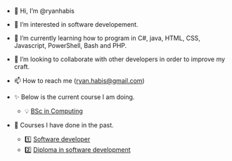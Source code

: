 - 👋 Hi, I’m @ryanhabis
- 👀 I’m interested in software developement.
- 🌱 I’m currently learning how to program in C#, java, HTML, CSS, Javascript, PowerShell, Bash and PHP.
- 💞️ I’m looking to collaborate with other developers in order to improve my craft.
- 📫 How to reach me (ryan.habis@gmail.com)

- ✨ Below is the current course I am doing.
  - 💡 [BSc in Computing](https://www.dkit.ie/courses/school-of-informatics-and-creative-arts/computing-science-and-mathematics/bsc-in-computing.html)

- 🎇  Courses I have done in the past.
  - 1️⃣ [Software developer](https://qsearch.qqi.ie/WebPart/AwardDetails?awardCode=6M0691)
  - 2️⃣ [Diploma in software development](https://qsearch.qqi.ie/WebPart/AwardDetails?awardCode=5M0529)
  
